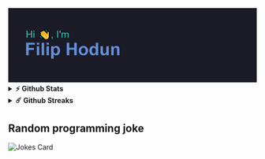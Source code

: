 <img src="./header.png"/>

<details>    
  <summary><b>⚡ Github Stats</b></summary>
  <br />
  <img width="460em" src="https://github-readme-stats.vercel.app/api?username=fhodun&hide_border=true&show_icons=true&theme=tokyonight&include_all_commits=true" />
  <img height="180em" src="https://github-readme-stats.vercel.app/api/top-langs/?username=fhodun&hide_border=true&show_icons=true&theme=tokyonight&layout=compact&langs_count=6"/>
</details>

<details>    
  <summary><b>☄️ Github Streaks</b></summary>
  <br />
  <img width="460em" src="https://github-readme-streak-stats.herokuapp.com/?user=fhodun&hide_border=true&theme=tokyonight" />
</details>

## Random programming joke

<img src="https://readme-jokes.vercel.app/api?theme=tokyonight&hideBorder" alt="Jokes Card" />
